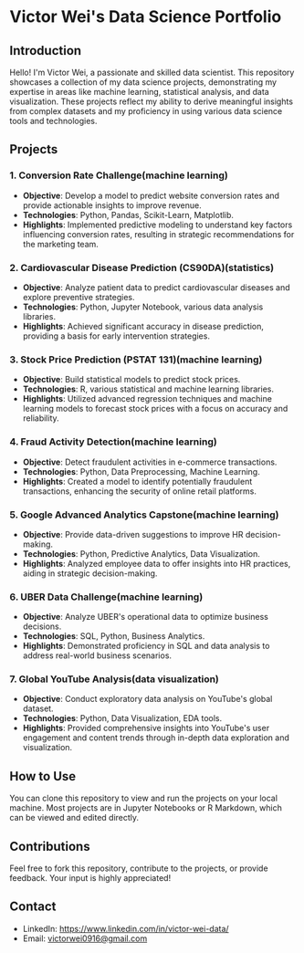 
# Victor Wei's Data Science Portfolio

## Introduction
Hello! I'm Victor Wei, a passionate and skilled data scientist. This repository showcases a collection of my data science projects, demonstrating my expertise in areas like machine learning, statistical analysis, and data visualization. These projects reflect my ability to derive meaningful insights from complex datasets and my proficiency in using various data science tools and technologies.

## Projects

### 1. Conversion Rate Challenge(machine learning)
- **Objective**: Develop a model to predict website conversion rates and provide actionable insights to improve revenue.
- **Technologies**: Python, Pandas, Scikit-Learn, Matplotlib.
- **Highlights**: Implemented predictive modeling to understand key factors influencing conversion rates, resulting in strategic recommendations for the marketing team.

### 2. Cardiovascular Disease Prediction (CS90DA)(statistics)
- **Objective**: Analyze patient data to predict cardiovascular diseases and explore preventive strategies.
- **Technologies**: Python, Jupyter Notebook, various data analysis libraries.
- **Highlights**: Achieved significant accuracy in disease prediction, providing a basis for early intervention strategies.

### 3. Stock Price Prediction (PSTAT 131)(machine learning)
- **Objective**: Build statistical models to predict stock prices.
- **Technologies**: R, various statistical and machine learning libraries.
- **Highlights**: Utilized advanced regression techniques and machine learning models to forecast stock prices with a focus on accuracy and reliability.

### 4. Fraud Activity Detection(machine learning)
- **Objective**: Detect fraudulent activities in e-commerce transactions.
- **Technologies**: Python, Data Preprocessing, Machine Learning.
- **Highlights**: Created a model to identify potentially fraudulent transactions, enhancing the security of online retail platforms.

### 5. Google Advanced Analytics Capstone(machine learning)
- **Objective**: Provide data-driven suggestions to improve HR decision-making.
- **Technologies**: Python, Predictive Analytics, Data Visualization.
- **Highlights**: Analyzed employee data to offer insights into HR practices, aiding in strategic decision-making.

### 6. UBER Data Challenge(machine learning)
- **Objective**: Analyze UBER's operational data to optimize business decisions.
- **Technologies**: SQL, Python, Business Analytics.
- **Highlights**: Demonstrated proficiency in SQL and data analysis to address real-world business scenarios.

### 7. Global YouTube Analysis(data visualization)
- **Objective**: Conduct exploratory data analysis on YouTube's global dataset.
- **Technologies**: Python, Data Visualization, EDA tools.
- **Highlights**: Provided comprehensive insights into YouTube's user engagement and content trends through in-depth data exploration and visualization.

## How to Use
You can clone this repository to view and run the projects on your local machine. Most projects are in Jupyter Notebooks or R Markdown, which can be viewed and edited directly.

## Contributions
Feel free to fork this repository, contribute to the projects, or provide feedback. Your input is highly appreciated!

## Contact
- LinkedIn: https://www.linkedin.com/in/victor-wei-data/
- Email: victorwei0916@gmail.com
